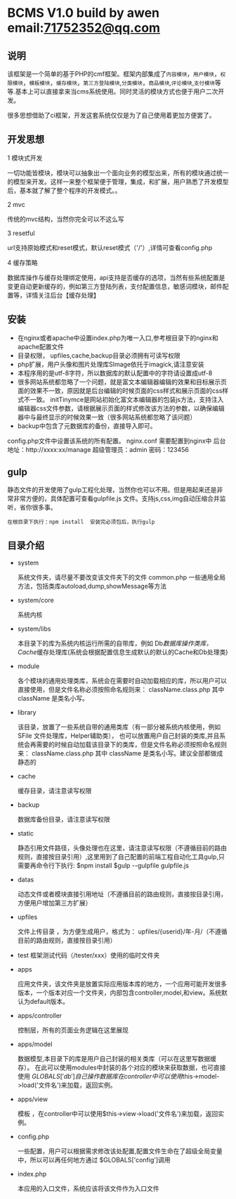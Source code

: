 # BCMS V1.0   build by awen  email:71752352@qq.com

## 说明

   该框架是一个简单的基于PHP的cmf框架。框架内部集成了`内容模块`，`用户模块`，`权限模块`，`模板模块`，`缓存模块`，`第三方登陆模块`,`分类模块`，`商品模块`,`评论模块`,`支付模块`等等.基本上可以直接拿来当cms系统使用。同时灵活的模块方式也便于用户二次开发。
   
   很多思想借助了ci框架，开发这套系统仅仅是为了自己使用着更加方便罢了。
	
## 开发思想

1 模块式开发

   一切功能皆模块，模块可以抽象出一个面向业务的模型出来，所有的模块通过统一的模型来开发。这样一来整个框架便于管理，集成，和扩展，用户熟悉了开发模型后，基本就了解了整个程序的开发模式。。

2 mvc 
 
传统的mvc结构，当然你完全可以不这么写

3 resetful
	
url支持原始模式和reset模式，默认reset模式（'/'）,详情可查看config.php

4 缓存策略

数据库操作与缓存处理绑定使用，api支持是否缓存的选项，当然有些系统配置是变更自动更新缓存的，例如第三方登陆列表，支付配置信息，敏感词模块，邮件配置等，详情关注后台【缓存处理】


## 安装
	
+ 在nginx或者apache中设置index.php为唯一入口,参考根目录下的nginx和apache配置文件
+ 目录权限， upfiles,cache,backup目录必须拥有可读写权限
+ php扩展，用户头像和图片处理库SImage依托于imagick,请注意安装
+ 本程序用的是utf-8字符，所以数据库的默认配置中的字符请设置成utf-8
+ 很多网站系统都忽略了一个问题，就是富文本编辑器编辑的效果和目标展示页面的效果不一致，原因就是后台编辑的时候页面的css样式和展示页面的css样式不一致。
  initTinymce是网站初始化富文本编辑器的包装js方法，支持注入编辑器css文件参数，请根据展示页面的样式修改该方法的参数，以确保编辑器中与最终显示的时候效果一致（很多网站系统都忽略了该问题）
+ backup中包含了元数据库的备份，直接导入即可。

config.php文件中设置该系统的所有配置。
nginx.conf 需要配置到nginx中
后台地址：http://xxxx:xx/manage
超级管理员：admin 密码：123456


## gulp

静态文件的开发使用了gulp工程化处理，当然你也可以不用。但是用起来还是非常非常方便的，具体配置可查看gulpfile.js 文件。支持js,css,img自动压缩合并监听，省你很多事。
	
	在根目录下执行：npm install  安装完必须包后，执行gulp

## 目录介绍
* system

	系统文件夹，请尽量不要改变该文件夹下的文件
	common.php   一些通用全局方法，包括类库autoload,dump,showMessage等方法

* system/core
	
	系统内核

* system/libs

	本目录下的库为系统内核运行所需的自带库，例如
	Db*数据库操作类库，Cache*缓存处理库(系统会根据配置信息生成默认的默认的Cache和Db处理类)

* module
	
	各个模块的通用处理类库，系统会在需要时自动加载相应的库，所以用户可以直接使用，但是文件名称必须按照命名规则来：
	className.class.php 其中 className 是类名小写。

* library
	
	该目录，放置了一些系统自带的通用类库（有一部分被系统内核使用，例如SFile 文件处理库，Helper辅助类），
	也可以放置用户自己封装的类库,并且系统会再需要的时候自动加载该目录下的类库，但是文件名称必须按照命名规则来：
	className.class.php 其中 className 是类名小写。建议全部都做成静态的
* cache

	缓存目录，请注意读写权限
	
* backup

	数据库备份目录，请注意读写权限

* static

	静态引用文件路径，头像处理也在这里，请注意读写权限（不遵循目前的路由规则，直接按目录引用）,这里用到了自己配置的前端工程自动化工具gulp,只需要再命令行下执行:
		$npm install
		$gulp --gulpfile gulpfile.js

* datas

	动态文件或者模块直接引用地址（不遵循目前的路由规则，直接按目录引用，方便用户增加第三方扩展）

* upfiles

	文件上传目录 ，为方便生成用户，格式为： upfiles/{userid}/年-月/（不遵循目前的路由规则，直接按目录引用）

* test
	框架测试代码（/tester/xxx）使用的临时文件夹

* apps 

	应用文件夹，该文件夹是放置实际应用版本库的地方，一个应用可能开发很多版本，一个版本对应一个文件夹，内部包含controller,model,和view。系统默认为default版本。
	
* apps/controller

	控制层，所有的页面业务逻辑在这里展现

* apps/model

	数据模型,本目录下的库是用户自己封装的相关类库（可以在这里写数据缓存）。
	在此可以使用modules中封装的各个对应的模块来获取数据，也可直接使用 $GLOBALS['db']自己操作数据库
	在controller中可以使用$this->model->load('文件名')来加载，返回实例。

* apps/view

	模板 ，在controller中可以使用$this->view->load('文件名')来加载，返回实例。
	
* config.php

	一些配置，用户可以根据需求修改该处配置,配置文件生命在了超级全局变量中，所以可以再任何地方通过 $GLOBALS['config']调用
	
* index.php

	本应用的入口文件，系统应该将该文件作为入口文件